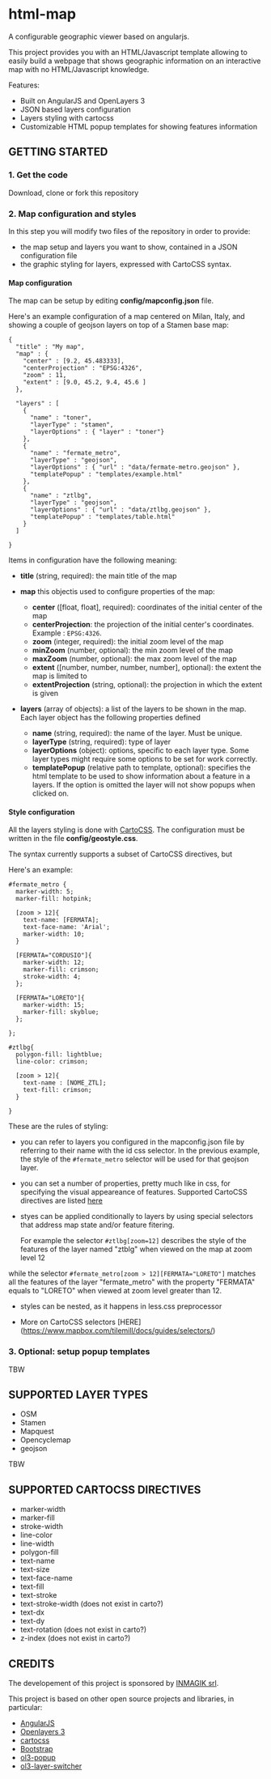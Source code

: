 # html-map
A configurable geographic viewer based on angularjs.

This project provides you with an HTML/Javascript template allowing to easily build a webpage that shows geographic information on an interactive map with no HTML/Javascript knowledge.


Features:

* Built on AngularJS and OpenLayers 3
* JSON based layers configuration
* Layers styling with cartocss
* Customizable HTML popup templates for showing features information


## GETTING STARTED

### 1. Get the code

Download, clone or fork this repository


### 2. Map configuration and styles

In this step you will modify two files of the repository in order to provide:

* the map setup and layers you want to show, contained in a JSON configuration file
* the graphic styling for layers, expressed with CartoCSS syntax.



#### Map configuration
The map can be setup by editing  **config/mapconfig.json** file.

Here's an example configuration of a map centered on Milan, Italy, and showing a couple of geojson layers on top of a Stamen base map:

	{
	  "title" : "My map",
	  "map" : {
	    "center" : [9.2, 45.483333],
	    "centerProjection" : "EPSG:4326",
	    "zoom" : 11,
	    "extent" : [9.0, 45.2, 9.4, 45.6 ]
	  },

	  "layers" : [
	    {
	      "name" : "toner",
	      "layerType" : "stamen",
	      "layerOptions" : { "layer" : "toner"}
	    },
	    {
	      "name" : "fermate_metro",
	      "layerType" : "geojson",
	      "layerOptions" : { "url" : "data/fermate-metro.geojson" },
	      "templatePopup" : "templates/example.html"
	    },
	    {
	      "name" : "ztlbg",
	      "layerType" : "geojson",
	      "layerOptions" : { "url" : "data/ztlbg.geojson" },
	      "templatePopup" : "templates/table.html"
	    }
	  ]

	}


Items in configuration have the following meaning:

* **title** (string, required): the main title of the map

* **map** this objectis used to configure properties of the map:
	* **center** ([float, float], required): coordinates of the initial center of the map
	* **centerProjection**: the projection of the initial center's coordinates. Example : `EPSG:4326`.
	* **zoom** (integer, required): the initial zoom level of the map
	* **minZoom** (number, optional): the min zoom level of the map
	* **maxZoom** (number, optional): the max zoom level of the map
	* **extent** ([number, number, number, number], optional): the extent the map is limited to
	* **extentProjection** (string, optional): the projection in which the extent is given

* **layers** (array of objects): a list of the layers to be shown in the map. Each layer object has the following properties defined
	* **name** (string, required): the name of the layer. Must be unique.
	* **layerType** (string, required): type of layer
	* **layerOptions** (object): options, specific to each layer type. Some layer types might require some options to be set for work correctly.
	* **templatePopup** (relative path to template, optional): specifies the html template to be used to show information about a feature in a layers. If the option is omitted the layer will not show popups when clicked on.


#### Style configuration

All the layers styling is done with [CartoCSS](https://github.com/mapbox/carto). The configuration must be written in the file **config/geostyle.css**.

The syntax currently supports a subset of CartoCSS directives, but

Here's an example:

```
#fermate_metro {
  marker-width: 5;
  marker-fill: hotpink;

  [zoom > 12]{
    text-name: [FERMATA];
    text-face-name: 'Arial';
    marker-width: 10;
  }

  [FERMATA="CORDUSIO"]{
    marker-width: 12;
    marker-fill: crimson;
    stroke-width: 4;
  };

  [FERMATA="LORETO"]{
    marker-width: 15;
    marker-fill: skyblue;
  };

};

#ztlbg{
  polygon-fill: lightblue;
  line-color: crimson;

  [zoom > 12]{
    text-name : [NOME_ZTL];
    text-fill: crimson;
  }

}
```

These are the rules of styling:

*  you can refer to layers you configured in the mapconfig.json file by referring to their name with the id css selector.
 In the previous example, the style of the `#fermate_metro` selector will be used for that geojson layer.

* you can set a number of properties, pretty much like in css, for specifying the visual appeareance of features. Supported CartoCSS directives are listed [here](#supported_cartocss_directives)

* styes can be applied conditionally to layers by using special selectors that address map state and/or feature fitering.

	For example the selector `#ztlbg[zoom=12]` describes the style of the features of the layer named "ztblg" when viewed on the map at zoom level 12

 while the selector `#fermate_metro[zoom > 12][FERMATA="LORETO"]` matches all the features of the layer "fermate_metro" with the property "FERMATA" equals to "LORETO" when viewed at zoom level greater than 12.

* styles can be nested, as it happens in less.css preprocessor


* More on CartoCSS selectors [HERE] (https://www.mapbox.com/tilemill/docs/guides/selectors/)


### 3. Optional: setup popup templates
TBW


## SUPPORTED LAYER TYPES

* OSM
* Stamen
* Mapquest
* Opencyclemap
* geojson

TBW

<a id="supported_cartocss_directives"></a>
## SUPPORTED CARTOCSS DIRECTIVES

* marker-width
* marker-fill
* stroke-width
* line-color
* line-width
* polygon-fill
* text-name
* text-size
* text-face-name
* text-fill
* text-stroke
* text-stroke-width (does not exist in carto?)
* text-dx
* text-dy
* text-rotation (does not exist in carto?)
* z-index (does not exist in carto?)



## CREDITS
The developement of this project is sponsored by [INMAGIK srl](http://inmagik.com/).


This project is based on other open source projects and libraries, in particular:

* [AngularJS]()
* [Openlayers 3]()
* [cartocss]()
* [Bootstrap]()
* [ol3-popup]()
* [ol3-layer-switcher]()

